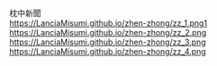 枕中新聞 <br>
https://LanciaMisumi.github.io/zhen-zhong/zz_1.png1 <br>
https://LanciaMisumi.github.io/zhen-zhong/zz_2.png <br>
https://LanciaMisumi.github.io/zhen-zhong/zz_3.png <br>
https://LanciaMisumi.github.io/zhen-zhong/zz_4.png <br>
